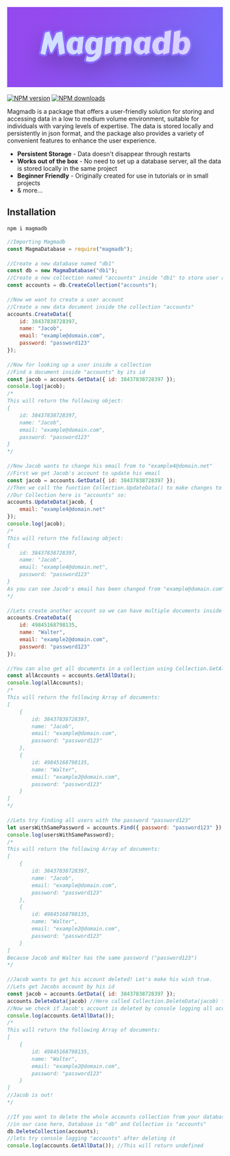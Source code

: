 <img src="/banner.png">
<br>
<p>
    <a href="https://www.npmjs.com/package/discord-rc"><img src="https://img.shields.io/npm/v/magmadb.svg?maxAge=3600" alt="NPM version" /></a>
    <a href="https://www.npmjs.com/package/discord-rc"><img src="https://img.shields.io/npm/dt/magmadb.svg?maxAge=3600" alt="NPM downloads" /></a>
</p>

Magmadb is a package that offers a user-friendly solution for storing and accessing data in a low to medium volume environment, suitable for individuals with varying levels of expertise. The data is stored locally and persistently in json format, and the package also provides a variety of convenient features to enhance the user experience.

- **Persistent Storage** - Data doesn't disappear through restarts
- **Works out of the box** - No need to set up a database server, all the data is stored locally in the same project
- **Beginner Friendly** - Originally created for use in tutorials or in small projects
- & more...

## Installation
```bash
npm i magmadb
```

```js
//Importing Magmadb
const MagmaDatabase = require("magmadb");

//Create a new database named "db1"
const db = new MagmaDatabase("db1");
//Create a new collection named "accounts" inside "db1" to store user account data 
const accounts = db.CreateCollection("accounts");

//Now we want to create a user account
//Create a new data document inside the collection "accounts"
accounts.CreateData({
    id: 38437838728397,
    name: "Jacob",
    email: "example@domain.com",
    password: "password123"
});

//Now for looking up a user inside a collection
//Find a document inside "accounts" by its id
const jacob = accounts.GetData({ id: 38437838728397 });
console.log(jacob);
/*
This will return the following object:
{
    id: 38437838728397,
    name: "Jacob",
    email: "example@domain.com",
    password: "password123"
}
*/

//Now Jacob wants to change his email from to "example4@domain.net"
//First we get Jacob's account to update his email
const jacob = accounts.GetData({ id: 38437838728397 });
//Then we call the function Collection.UpdateData() to make changes to Jacob's account
//Our Collection here is "accounts" so:
accounts.UpdateData(jacob, {
    email: "example4@domain.net"
});
console.log(jacob);
/*
This will return the following object:
{
    id: 38437838728397,
    name: "Jacob",
    email: "example4@domain.net",
    password: "password123"
}
As you can see Jacob's email has been changed from "example@domain.com" to "example4@domain.net"
*/

//Lets create another account so we can have multiple documents inside our collection
accounts.CreateData({
    id: 49845168798135,
    name: "Walter",
    email: "example2@domain.com",
    password: "password123"
});

//You can also get all documents in a collection using Collection.GetAllData();
const allAccounts = accounts.GetAllData();
console.log(allAccounts);
/*
This will return the following Array of documents:
[
    {
        id: 38437838728397,
        name: "Jacob",
        email: "example@domain.com",
        password: "password123"
    },
    {
        id: 49845168798135,
        name: "Walter",
        email: "example2@domain.com",
        password: "password123"
    }
]
*/

//Lets try finding all users with the password "password123"
let usersWithSamePassword = accounts.Find({ password: "password123" });
console.log(usersWithSamePassword);
/*
This will return the following Array of documents:
[
    {
        id: 38437838728397,
        name: "Jacob",
        email: "example@domain.com",
        password: "password123"
    },
    {
        id: 49845168798135,
        name: "Walter",
        email: "example2@domain.com",
        password: "password123"
    }
]
Because Jacob and Walter has the same password ("password123")
*/

//Jacob wants to get his account deleted! Let's make his wish true.
//Lets get Jacobs account by his id
const jacob = accounts.GetData({ id: 38437838728397 });
accounts.DeleteData(jacob) //Here called Collection.DeleteData(jacob) to delete Jacob's account from the database.
//Now we check if Jacob's account is deleted by console logging all accounts
console.log(accounts.GetAllData());
/*
This will return the following Array of documents:
[
    {
        id: 49845168798135,
        name: "Walter",
        email: "example2@domain.com",
        password: "password123"
    }
]
//Jacob is out!
*/

//If you want to delete the whole accounts collection from your database use Database.DeleteCollection(collection)
//in our case here, Database is "db" and Collection is "accounts"
db.DeleteCollection(accounts);
//lets try console logging "accounts" after deleting it
console.log(accounts.GetAllData()); //This will return undefined
```